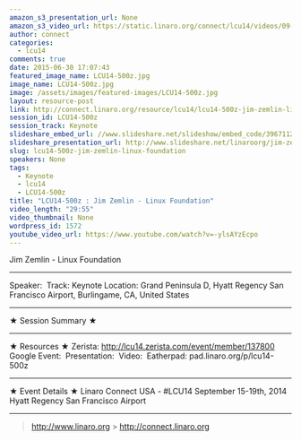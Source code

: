 ```yaml
---
amazon_s3_presentation_url: None
amazon_s3_video_url: https://static.linaro.org/connect/lcu14/videos/09-19-Friday/Jim%20Zemlin%20-%20Linux%20Foundation.mp4
author: connect
categories:
  - lcu14
comments: true
date: 2015-06-30 17:07:43
featured_image_name: LCU14-500z.jpg
image_name: LCU14-500z.jpg
image: /assets/images/featured-images/LCU14-500z.jpg
layout: resource-post
link: http://connect.linaro.org/resource/lcu14/lcu14-500z-jim-zemlin-linux-foundation/
session_id: LCU14-500z
session_track: Keynote
slideshare_embed_url: //www.slideshare.net/slideshow/embed_code/39671121
slideshare_presentation_url: http://www.slideshare.net/linaroorg/jim-zemlin-lcu14-keynote
slug: lcu14-500z-jim-zemlin-linux-foundation
speakers: None
tags:
  - Keynote
  - lcu14
  - LCU14-500z
title: "LCU14-500z : Jim Zemlin - Linux Foundation"
video_length: "29:55"
video_thumbnail: None
wordpress_id: 1572
youtube_video_url: https://www.youtube.com/watch?v=-ylsAYzEcpo
---
```


Jim Zemlin - Linux Foundation

---

Speaker: 
Track: Keynote
Location: Grand Peninsula D, Hyatt Regency San Francisco Airport, Burlingame, CA, United States

---

★ Session Summary ★

---

★ Resources ★
Zerista: http://lcu14.zerista.com/event/member/137800
Google Event: 
Presentation: 
Video: 
Eatherpad: pad.linaro.org/p/lcu14-500z

---

★ Event Details ★
Linaro Connect USA - #LCU14
September 15-19th, 2014
Hyatt Regency San Francisco Airport

---

> http://www.linaro.org > http://connect.linaro.org
